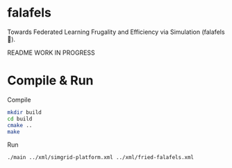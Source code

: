 # falafels

Towards Federated Learning Frugality and Efficiency via Simulation (falafels 🧆).

README WORK IN PROGRESS

# Compile & Run 

Compile
```sh
mkdir build
cd build
cmake ..
make
```

Run
```sh
./main ../xml/simgrid-platform.xml ../xml/fried-falafels.xml
```
